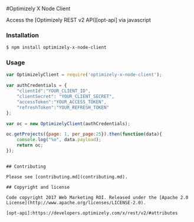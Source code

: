 #Optimizely X Node Client

Access the [Optimizely REST v2 API][opt-api] via javascript

### Installation

```bash
$ npm install optimizely-x-node-client
```

### Usage

```js
var OptimizelyClient = require('optimizely-x-node-client');

var authCredentials = {
    "clientId":"YOUR_CLIENT_ID",
    "clientSecret": "YOUR_CLIENT_SECRET",
    "accessToken":"YOUR_ACCESS_TOKEN",
    "refreshToken":"YOUR_REFRESH_TOKEN"
};

var oc = new OptimizelyClient(authCredentials);

oc.getProjects({page: 1, per_page:25}).then(function(data){ 
    console.log("%o", data.payload);
    return oc;
});
```
```

## Contributing

Please see [contributing.md](contributing.md).

## Copyright and license

Code copyright 2017 Web Marketing ROI. Released under the [Apache 2.0 License](http://www.apache.org/licenses/LICENSE-2.0).

[opt-api]:https://developers.optimizely.com/x/rest/v2/#attributes
